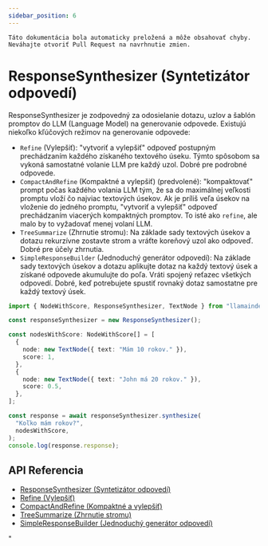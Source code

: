```yaml
---
sidebar_position: 6
---
```


`Táto dokumentácia bola automaticky preložená a môže obsahovať chyby. Neváhajte otvoriť Pull Request na navrhnutie zmien.`

# ResponseSynthesizer (Syntetizátor odpovedí)

ResponseSynthesizer je zodpovedný za odosielanie dotazu, uzlov a šablón promptov do LLM (Language Model) na generovanie odpovede. Existujú niekoľko kľúčových režimov na generovanie odpovede:

- `Refine` (Vylepšiť): "vytvoriť a vylepšiť" odpoveď postupným prechádzaním každého získaného textového úseku. Týmto spôsobom sa vykoná samostatné volanie LLM pre každý uzol. Dobré pre podrobné odpovede.
- `CompactAndRefine` (Kompaktné a vylepšiť) (predvolené): "kompaktovať" prompt počas každého volania LLM tým, že sa do maximálnej veľkosti promptu vloží čo najviac textových úsekov. Ak je príliš veľa úsekov na vloženie do jedného promptu, "vytvoriť a vylepšiť" odpoveď prechádzaním viacerých kompaktných promptov. To isté ako `refine`, ale malo by to vyžadovať menej volaní LLM.
- `TreeSummarize` (Zhrnutie stromu): Na základe sady textových úsekov a dotazu rekurzívne zostavte strom a vráťte koreňový uzol ako odpoveď. Dobré pre účely zhrnutia.
- `SimpleResponseBuilder` (Jednoduchý generátor odpovedí): Na základe sady textových úsekov a dotazu aplikujte dotaz na každý textový úsek a získané odpovede akumulujte do poľa. Vráti spojený reťazec všetkých odpovedí. Dobré, keď potrebujete spustiť rovnaký dotaz samostatne pre každý textový úsek.

```typescript
import { NodeWithScore, ResponseSynthesizer, TextNode } from "llamaindex";

const responseSynthesizer = new ResponseSynthesizer();

const nodesWithScore: NodeWithScore[] = [
  {
    node: new TextNode({ text: "Mám 10 rokov." }),
    score: 1,
  },
  {
    node: new TextNode({ text: "John má 20 rokov." }),
    score: 0.5,
  },
];

const response = await responseSynthesizer.synthesize(
  "Koľko mám rokov?",
  nodesWithScore,
);
console.log(response.response);
```

## API Referencia

- [ResponseSynthesizer (Syntetizátor odpovedí)](../../api/classes/ResponseSynthesizer.md)
- [Refine (Vylepšiť)](../../api/classes/Refine.md)
- [CompactAndRefine (Kompaktné a vylepšiť)](../../api/classes/CompactAndRefine.md)
- [TreeSummarize (Zhrnutie stromu)](../../api/classes/TreeSummarize.md)
- [SimpleResponseBuilder (Jednoduchý generátor odpovedí)](../../api/classes/SimpleResponseBuilder.md)

"
